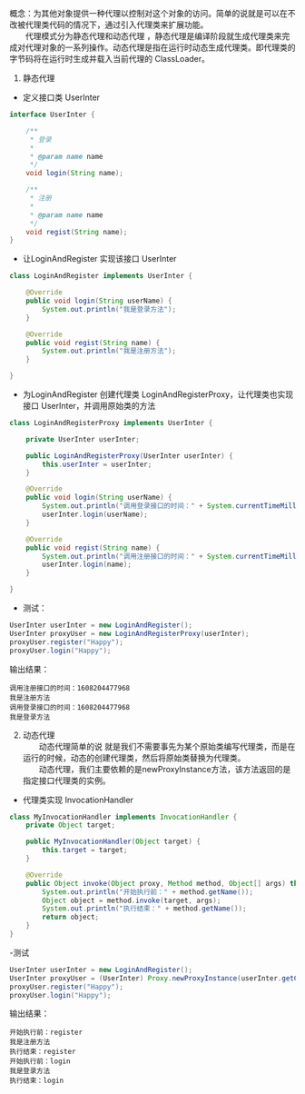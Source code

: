 概念：为其他对象提供一种代理以控制对这个对象的访问。简单的说就是可以在不改被代理类代码的情况下，通过引入代理类来扩展功能。  <br />
　　代理模式分为静态代理和动态代理 ，静态代理是编译阶段就生成代理类来完成对代理对象的一系列操作。动态代理是指在运行时动态生成代理类。即代理类的字节码将在运行时生成并载入当前代理的 ClassLoader。

1. 静态代理

- 定义接口类 UserInter

```java
interface UserInter {

    /**
     * 登录
     *
     * @param name name
     */
    void login(String name);

    /**
     * 注册
     *
     * @param name name
     */
    void regist(String name);
}
```

- 让LoginAndRegister 实现该接口 UserInter

```java
class LoginAndRegister implements UserInter {

    @Override
    public void login(String userName) {
        System.out.println("我是登录方法");
    }

    @Override
    public void regist(String name) {
        System.out.println("我是注册方法");
    }

}
```

- 为LoginAndRegister 创建代理类 LoginAndRegisterProxy，让代理类也实现接口 UserInter，并调用原始类的方法 

```java
class LoginAndRegisterProxy implements UserInter {

    private UserInter userInter;

    public LoginAndRegisterProxy(UserInter userInter) {
        this.userInter = userInter;
    }

    @Override
    public void login(String userName) {
        System.out.println("调用登录接口的时间：" + System.currentTimeMillis());
        userInter.login(userName);
    }

    @Override
    public void regist(String name) {
        System.out.println("调用注册接口的时间：" + System.currentTimeMillis());
        userInter.login(name);
    }

}
```

- 测试：
```java
UserInter userInter = new LoginAndRegister();
UserInter proxyUser = new LoginAndRegisterProxy(userInter);
proxyUser.register("Happy");
proxyUser.login("Happy");
```
输出结果：
```
调用注册接口的时间：1608204477968
我是注册方法
调用登录接口的时间：1608204477968
我是登录方法
```


2. 动态代理  
　　动态代理简单的说 就是我们不需要事先为某个原始类编写代理类，而是在运行的时候，动态的创建代理类，然后将原始类替换为代理类。  
　　动态代理，我们主要依赖的是newProxyInstance方法，该方法返回的是指定接口代理类的实例。

- 代理类实现 InvocationHandler
```java
class MyInvocationHandler implements InvocationHandler {
    private Object target;

    public MyInvocationHandler(Object target) {
        this.target = target;
    }

    @Override
    public Object invoke(Object proxy, Method method, Object[] args) throws Throwable {
        System.out.println("开始执行前：" + method.getName());
        Object object = method.invoke(target, args);
        System.out.println("执行结束：" + method.getName());
        return object;
    }
}
```

-测试
```java
UserInter userInter = new LoginAndRegister();
UserInter proxyUser = (UserInter) Proxy.newProxyInstance(userInter.getClass().getClassLoader(), userInter.getClass().getInterfaces(), new MyInvocationHandler(userInter));
proxyUser.register("Happy");
proxyUser.login("Happy");
```

输出结果：
```
开始执行前：register
我是注册方法
执行结束：register
开始执行前：login
我是登录方法
执行结束：login
```







